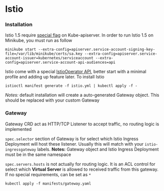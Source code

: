 # Istio

### Installation

Istio 1.5 require [special flag](https://kubernetes.io/docs/tasks/configure-pod-container/configure-service-account/#service-account-token-volume-projection) on Kube-apiserver. In order to run Istio 1.5 on Minikube, you must run as follow

```
minikube start --extra-config=apiserver.service-account-signing-key-file=/var/lib/minikube/certs/sa.key --extra-config=apiserver.service-account-issuer=kubernetes/serviceaccount --extra-config=apiserver.service-account-api-audiences=api
```

Istio come with a special [IstioOperator API](https://istio.io/docs/setup/install/istioctl/#customizing-the-configuration), better start with a minimal profile and adding up feature later. To install Istio

```
istioctl manifest generate -f istio.yml | kubectl apply -f -
```

*Notes:* default installation will create a auto-generated Gateway object. This should be replaced with your custom Gateway

### Gateway

Gateway CRD act as HTTP/TCP Listener to accept traffic, no routing logic is implemented

`spec.selector` section of Gateway is for select which Istio Ingress Deployment will host these listener. Usually this will match with your `istio-ingressgateway` labels. **Notes:** Gateway object and Istio Ingress Deployment must be in the same namespace

`spec.servers.hosts` is not actually for routing logic. It is an ACL control for select which **Virtual Server** is allowed to received traffic from this gateway. If no special requirements, can be set as `*`

```
kubectl apply -f manifests/gateway.yaml
```

